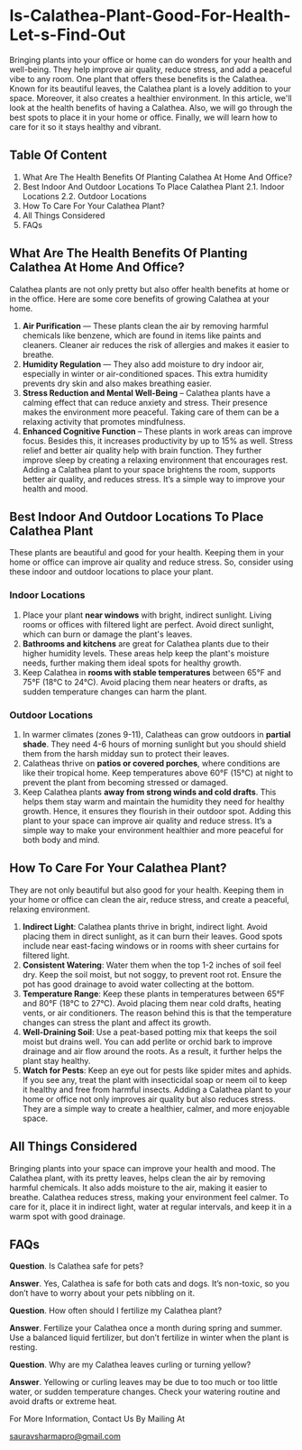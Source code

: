 # Is-Calathea-Plant-Good-For-Health-Let-s-Find-Out
Bringing plants into your office or home can do wonders for your health and well-being. They help improve air quality, reduce stress, and add a peaceful vibe to any room. One plant that offers these benefits is the Calathea. Known for its beautiful leaves, the Calathea plant is a lovely addition to your space. Moreover, it also creates a healthier environment. In this article, we'll look at the health benefits of having a Calathea. Also, we will go through the best spots to place it in your home or office. Finally, we will learn how to care for it so it stays healthy and vibrant.

## Table Of Content
1. What Are The Health Benefits Of Planting Calathea At Home And Office?
2. Best Indoor And Outdoor Locations To Place Calathea Plant
2.1. Indoor Locations
2.2. Outdoor Locations
3. How To Care For Your Calathea Plant?
4. All Things Considered
5. FAQs

## What Are The Health Benefits Of Planting Calathea At Home And Office?
Calathea plants are not only pretty but also offer health benefits at home or in the office. Here are some core benefits of growing Calathea at your home.
1.	**Air Purification** — These plants clean the air by removing harmful chemicals like benzene, which are found in items like paints and cleaners. Cleaner air reduces the risk of allergies and makes it easier to breathe.
2.	**Humidity Regulation** — They also add moisture to dry indoor air, especially in winter or air-conditioned spaces. This extra humidity prevents dry skin and also makes breathing easier.
3.	**Stress Reduction and Mental Well-Being** – Calathea plants have a calming effect that can reduce anxiety and stress. Their presence makes the environment more peaceful. Taking care of them can be a relaxing activity that promotes mindfulness.
4.	**Enhanced Cognitive Function** – These plants in work areas can improve focus. Besides this, it increases productivity by up to 15% as well. Stress relief and better air quality help with brain function. They further improve sleep by creating a relaxing environment that encourages rest.
Adding a Calathea plant to your space brightens the room, supports better air quality, and reduces stress. It’s a simple way to improve your health and mood.
## Best Indoor And Outdoor Locations To Place Calathea Plant
These plants are beautiful and good for your health. Keeping them in your home or office can improve air quality and reduce stress. So, consider using these indoor and outdoor locations to place your plant.
### Indoor Locations
1.	Place your plant **near windows** with bright, indirect sunlight. Living rooms or offices with filtered light are perfect. Avoid direct sunlight, which can burn or damage the plant's leaves.
2.	**Bathrooms and kitchens** are great for Calathea plants due to their higher humidity levels. These areas help keep the plant's moisture needs, further making them ideal spots for healthy growth.
3.	Keep Calathea in **rooms with stable temperatures** between 65°F and 75°F (18°C to 24°C). Avoid placing them near heaters or drafts, as sudden temperature changes can harm the plant.
### Outdoor Locations
1.	In warmer climates (zones 9-11), Calatheas can grow outdoors in **partial shade**. They need 4-6 hours of morning sunlight but you should shield them from the harsh midday sun to protect their leaves.
2.	Calatheas thrive on **patios or covered porches**, where conditions are like their tropical home. Keep temperatures above 60°F (15°C) at night to prevent the plant from becoming stressed or damaged.
3.	Keep Calathea plants **away from strong winds and cold drafts**. This helps them stay warm and maintain the humidity they need for healthy growth. Hence, it ensures they flourish in their outdoor spot.
Adding this plant to your space can improve air quality and reduce stress. It’s a simple way to make your environment healthier and more peaceful for both body and mind.
## How To Care For Your Calathea Plant?
They are not only beautiful but also good for your health. Keeping them in your home or office can clean the air, reduce stress, and create a peaceful, relaxing environment.
1.	**Indirect Light**: Calathea plants thrive in bright, indirect light. Avoid placing them in direct sunlight, as it can burn their leaves. Good spots include near east-facing windows or in rooms with sheer curtains for filtered light.
2.	**Consistent Watering**: Water them when the top 1-2 inches of soil feel dry. Keep the soil moist, but not soggy, to prevent root rot. Ensure the pot has good drainage to avoid water collecting at the bottom.
3.	**Temperature Range**: Keep these plants in temperatures between 65°F and 80°F (18°C to 27°C). Avoid placing them near cold drafts, heating vents, or air conditioners. The reason behind this is that the temperature changes can stress the plant and affect its growth.
4.	**Well-Draining Soil**: Use a peat-based potting mix that keeps the soil moist but drains well. You can add perlite or orchid bark to improve drainage and air flow around the roots. As a result, it further helps the plant stay healthy.
5.	**Watch for Pests**: Keep an eye out for pests like spider mites and aphids. If you see any, treat the plant with insecticidal soap or neem oil to keep it healthy and free from harmful insects.
Adding a Calathea plant to your home or office not only improves air quality but also reduces stress. They are a simple way to create a healthier, calmer, and more enjoyable space.
## All Things Considered
Bringing plants into your space can improve your health and mood. The Calathea plant, with its pretty leaves, helps clean the air by removing harmful chemicals. It also adds moisture to the air, making it easier to breathe. Calathea reduces stress, making your environment feel calmer. To care for it, place it in indirect light, water at regular intervals, and keep it in a warm spot with good drainage.
## FAQs
**Question**. Is Calathea safe for pets?

**Answer**. Yes, Calathea is safe for both cats and dogs. It’s non-toxic, so you don’t have to worry about your pets nibbling on it.


**Question**. How often should I fertilize my Calathea plant?

**Answer**. Fertilize your Calathea once a month during spring and summer. Use a balanced liquid fertilizer, but don’t fertilize in winter when the plant is resting.

 
**Question**. Why are my Calathea leaves curling or turning yellow?

**Answer**. Yellowing or curling leaves may be due to too much or too little water, or sudden temperature changes. Check your watering routine and avoid drafts or extreme heat.

For More Information, Contact Us By Mailing At

[sauravsharmapro@gmail.com](mailto:sauravsharmapro@gmail.com)

